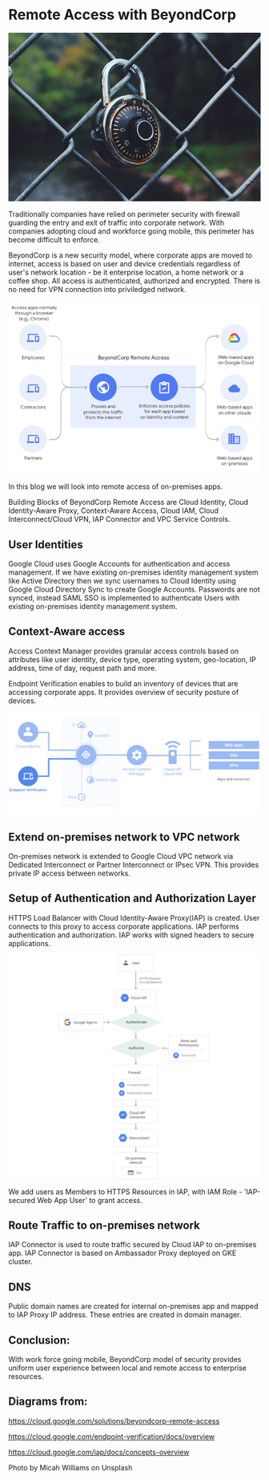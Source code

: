 # Remote Access with BeyondCorp

![Alt text](img/micah-williams-lmFJOx7hPc4-unsplash-2.jpg?raw=true "Beyond Remote Access")

Traditionally companies have relied on perimeter security with firewall guarding the entry and exit of traffic into corporate network. With companies adopting cloud and workforce going mobile, this perimeter has become difficult to enforce. 

BeyondCorp is a new security model, where corporate apps are moved to internet, access is based on user and device credentials regardless of user's network location - be it enterprise location, a home network or a coffee shop.  All access is authenticated, authorized and encrypted. There is no need for VPN connection into priviledged network.

![Alt text](img/beyond-remote-access.png?raw=true "Beyond Remote Access")

In this blog we will look into remote access of on-premises apps.

Building Blocks of BeyondCorp Remote Access are Cloud Identity, Cloud Identity-Aware Proxy, Context-Aware Access, Cloud IAM, Cloud Interconnect/Cloud VPN, IAP Connector and VPC Service Controls.


## User Identities

Google Cloud uses Google Accounts for authentication and access management. If we have existing on-premises identity management system like Active Directory then we sync usernames to Cloud Identity using Google Cloud Directory Sync to create Google Accounts. Passwords are not synced, instead SAML SSO is implemented to authenticate Users with existing on-premises identity management system.

## Context-Aware access 

Access Context Manager provides granular access controls based on attributes like user identity, device type, operating system, geo-location, IP address, time of day, request path and more.

Endpoint Verification enables to build an inventory of devices that are accessing corporate apps. It provides overview of security posture of devices.

![Alt text](img/endpoint-verification-flow.png?raw=true "endpoint-verification-flow")


## Extend on-premises network to VPC network

On-premises network is extended to Google Cloud VPC network via Dedicated Interconnect or Partner Interconnect or IPsec VPN. This provides private IP access between networks.

## Setup of Authentication and Authorization Layer

HTTPS Load Balancer with Cloud Identity-Aware Proxy(IAP) is created. User connects to this proxy to access corporate applications. IAP performs authentication and authorization. IAP works with signed headers to secure applications.

![Alt text](img/iap-on-prem.png?raw=true "iap-on-prem")


We add users as Members to HTTPS Resources in IAP, with IAM Role - 'IAP-secured Web App User' to grant access. 


## Route Traffic to on-premises network

IAP Connector is used to route traffic secured by Cloud IAP to on-premises app. IAP Connector is based on Ambassador Proxy deployed on GKE cluster.

## DNS

Public domain names are created for internal on-premises app and mapped to IAP Proxy IP address. These entries are created in domain manager.


## Conclusion:

With work force going mobile, BeyondCorp model of security provides uniform user experience between local and remote access to enterprise resources.


## Diagrams from: 

https://cloud.google.com/solutions/beyondcorp-remote-access

https://cloud.google.com/endpoint-verification/docs/overview

https://cloud.google.com/iap/docs/concepts-overview

Photo by Micah Williams on Unsplash
